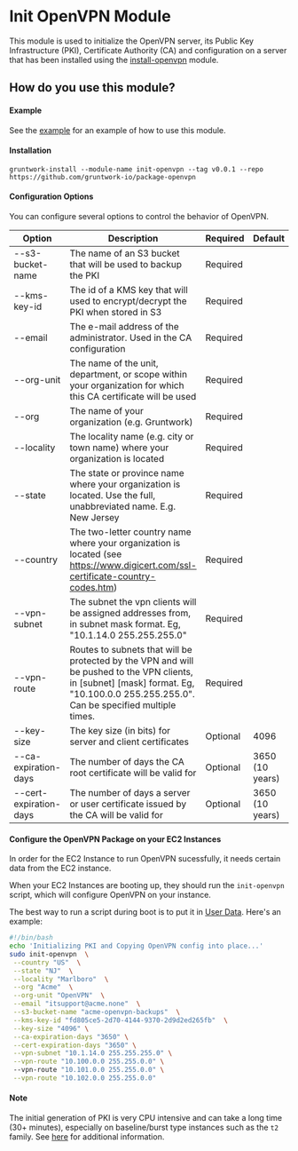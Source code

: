 # Init OpenVPN Module

This module is used to initialize the OpenVPN server, its Public Key Infrastructure (PKI), Certificate Authority
(CA) and configuration on a server that has been installed using the [install-openvpn](../install-openvpn) module.

## How do you use this module?

#### Example

See the [example](/examples/openvpn-host) for an example of how to use this module.

#### Installation

```
gruntwork-install --module-name init-openvpn --tag v0.0.1 --repo https://github.com/gruntwork-io/package-openvpn
```

#### Configuration Options
You can configure several options to control the behavior of OpenVPN. 

|Option|Description|Required|Default|
|-------------------------|---|---|-------------|
|--s3-bucket-name|The name of an S3 bucket that will be used to backup the PKI|Required
|--kms-key-id|The id of a KMS key that will used to encrypt/decrypt the PKI when stored in S3|Required
|--email|The e-mail address of the administrator. Used in the CA configuration|Required
|--org-unit|The name of the unit, department, or scope within your organization for which this CA certificate will be used|Required
|--org|The name of your organization (e.g. Gruntwork)|Required
|--locality|The locality name (e.g. city or town name) where your organization is located|Required
|--state|The state or province name where your organization is located. Use the full, unabbreviated name. E.g. New Jersey|Required
|--country|The two-letter country name where your organization is located (see https://www.digicert.com/ssl-certificate-country-codes.htm)|Required
|--vpn-subnet|The subnet the vpn clients will be assigned addresses from, in subnet mask format. Eg, "10.1.14.0 255.255.255.0"|Required
|--vpn-route|Routes to subnets that will be protected by the VPN and will be pushed to the VPN clients, in [subnet] [mask] format. Eg, "10.100.0.0 255.255.255.0". Can be specified multiple times.|Required
|--key-size|The key size (in bits) for server and client certificates|Optional|4096
|--ca-expiration-days|The number of days the CA root certificate will be valid for|Optional|3650 (10 years)
|--cert-expiration-days|The number of days a server or user certificate issued by the CA will be valid for|Optional|3650 (10 years)


#### Configure the OpenVPN Package on your EC2 Instances

In order for the EC2 Instance to run OpenVPN sucessfully, it needs certain data from the EC2 instance.

When your EC2 Instances are booting up, they should run the `init-openvpn` script, which will configure
OpenVPN on your instance. 

The best way to run a script during boot is to put it in [User
Data](http://docs.aws.amazon.com/AWSEC2/latest/UserGuide/user-data.html#user-data-shell-scripts). Here's an example:

```bash
#!/bin/bash
echo 'Initializing PKI and Copying OpenVPN config into place...'
sudo init-openvpn  \
 --country "US"  \
 --state "NJ"  \
 --locality "Marlboro"  \
 --org "Acme"  \
 --org-unit "OpenVPN"  \
 --email "itsupport@acme.none"  \
 --s3-bucket-name "acme-openvpn-backups"  \
 --kms-key-id "fd805ce5-2d70-4144-9370-2d9d2ed265fb"  \
 --key-size "4096" \
 --ca-expiration-days "3650" \
 --cert-expiration-days "3650" \
 --vpn-subnet "10.1.14.0 255.255.255.0" \
 --vpn-route "10.100.0.0 255.255.0.0" \ 
 --vpn-route "10.101.0.0 255.255.0.0" \
 --vpn-route "10.102.0.0 255.255.0.0"
```
#### Note
The initial generation of PKI is very CPU intensive and can take a long time (30+ minutes), especially on baseline/burst
type instances such as the `t2` family. See [here](http://docs.aws.amazon.com/AWSEC2/latest/UserGuide/t2-instances.html#t2-instances-cpu-credits)
for additional information.